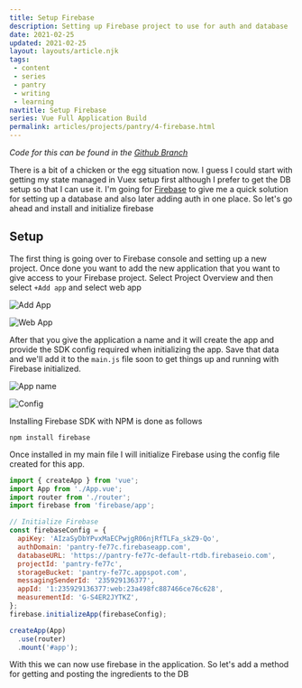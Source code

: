```yaml
---
title: Setup Firebase
description: Setting up Firebase project to use for auth and database
date: 2021-02-25
updated: 2021-02-25
layout: layouts/article.njk
tags: 
 - content
 - series
 - pantry
 - writing
 - learning
navtitle: Setup Firebase
series: Vue Full Application Build
permalink: articles/projects/pantry/4-firebase.html
---
```

*Code for this can be found in the [Github Branch](https://github.com/bikingbadger/pantry/tree/5-firebase)*

There is a bit of a chicken or the egg situation now. I guess I could start with getting my state managed in Vuex setup first although I prefer to get the DB setup so that I can use it. I'm going for [Firebase](https://console.firebase.google.com/) to give me a quick solution for setting up a database and also later adding auth in one place. So let's go ahead and install and initialize firebase

## Setup

The first thing is going over to Firebase console and setting up a new project. Once done you want to add the new application that you want to give access to your Firebase project. Select Project Overview and then select `+Add app`  and select web app

![Add App](https://res.cloudinary.com/hiltonmeyer-com/image/upload/f_auto,q_auto,c_scale,w_auto,dpr_auto/v1612524026/hiltonmeyer.com/pantry-005_vwachm.jpg)

![Web App](https://res.cloudinary.com/hiltonmeyer-com/image/upload/f_auto,q_auto,c_scale,w_auto,dpr_auto/v1612524026/hiltonmeyer.com/pantry-006_mxbdpt.jpg)

After that you give the application a name and it will create the app and provide the SDK config required when initializing the app. Save that data and we'll add it to the `main.js` file soon to get things up and running with Firebase initialized. 

![App name](https://res.cloudinary.com/hiltonmeyer-com/image/upload/v1612524026/hiltonmeyer.com/pantry-007_jbre2z.jpg)

![Config](https://res.cloudinary.com/hiltonmeyer-com/image/upload/v1612524026/hiltonmeyer.com/pantry-008_skrqrn.jpg)


Installing Firebase SDK with NPM is done as follows

```
npm install firebase
```

Once installed in my main file I will initialize Firebase using the config file created for this app.

```js
import { createApp } from 'vue';
import App from './App.vue';
import router from './router';
import firebase from 'firebase/app';

// Initialize Firebase
const firebaseConfig = {
  apiKey: 'AIzaSyDbYPvxMaECPwjgR06njRfTLFa_skZ9-Qo',
  authDomain: 'pantry-fe77c.firebaseapp.com',
  databaseURL: 'https://pantry-fe77c-default-rtdb.firebaseio.com',
  projectId: 'pantry-fe77c',
  storageBucket: 'pantry-fe77c.appspot.com',
  messagingSenderId: '235929136377',
  appId: '1:235929136377:web:23a498fc887466ce76c628',
  measurementId: 'G-S4ER2JYTKZ',
};
firebase.initializeApp(firebaseConfig);

createApp(App)
  .use(router)
  .mount('#app');
```

With this we can now use firebase in the application. So let's add a method for getting and posting the ingredients to the DB

